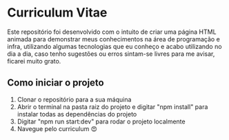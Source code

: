 # Curriculum Vitae

Este repositório foi desenvolvido com o intuito de criar uma página HTML animada para demonstrar meus conhecimentos na área de programação e infra, utilizando algumas tecnologias que eu conheço e acabo utilizando no dia a dia, caso tenho sugestões ou erros sintam-se livres para me avisar, ficarei muito grato.

## Como iniciar o projeto

 1. Clonar o repositório para a sua máquina
 2. Abrir o terminal na pasta raiz do projeto e digitar "npm install" para instalar todas as dependências do projeto
 3. Digitar "npm run start:dev" para rodar o projeto localmente
 4. Navegue pelo curriculum :heart_eyes:
